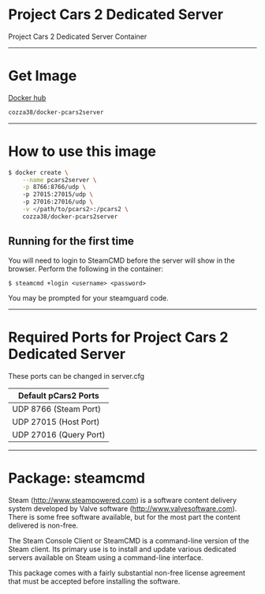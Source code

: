 # Project Cars 2 Dedicated Server

Project Cars 2 Dedicated Server Container

----------------

# Get Image
[Docker hub](https://hub.docker.com/r/cozza38/docker-pcars2server/)

```bash
cozza38/docker-pcars2server
```

----------------

# How to use this image

```bash
$ docker create \
    --name pcars2server \
    -p 8766:8766/udp \  
    -p 27015:27015/udp \  
    -p 27016:27016/udp \
    -v </path/to/pcars2>:/pcars2 \
    cozza38/docker-pcars2server
```
## Running for the first time

You will need to login to SteamCMD before the server will show in the browser. Perform the following in the container:
```
$ steamcmd +login <username> <password>
```
You may be prompted for your steamguard code.

----------------

# Required Ports for Project Cars 2 Dedicated Server
These ports can be changed in server.cfg

| Default pCars2 Ports |
|-----------------------------|
|UDP 8766 (Steam Port)  |
|UDP 27015 (Host Port)  |
|UDP 27016 (Query Port)  |

----------------

# Package: steamcmd
Steam (http://www.steampowered.com) is a software content delivery system developed by Valve software (http://www.valvesoftware.com). There is some free software available, but for the most part the content delivered is non-free.

The Steam Console Client or SteamCMD is a command-line version of the Steam client. Its primary use is to install and update various dedicated servers available on Steam using a command-line interface.

This package comes with a fairly substantial non-free license agreement that must be accepted before installing the software.